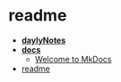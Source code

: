 # readme

<!-- tree generated by markdown-notes-tree starts here -->

- [**daylyNotes**](daylyNotes)
- [**docs**](docs)
    - [Welcome to MkDocs](docs/index.md)
- [readme](readme.md)

<!-- tree generated by markdown-notes-tree ends here -->
